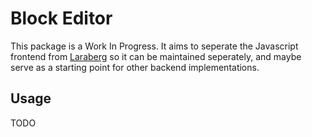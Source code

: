 # Block Editor

This package is a Work In Progress. It aims to seperate the Javascript frontend from [Laraberg](https://github.com/VanOns/laraberg) so it can be maintained seperately, and maybe serve as a starting point for other backend implementations.

## Usage

TODO

